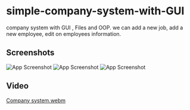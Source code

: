 
# simple-company-system-with-GUI

company system with GUI , Files and OOP. we can add a new job, add a new employee, edit on employees information.


## Screenshots

![App Screenshot](https://user-images.githubusercontent.com/74399214/206258750-eed0647e-6333-4f5b-82af-9a0349ae58b5.jpg)
![App Screenshot](https://user-images.githubusercontent.com/74399214/206259409-03e76350-9d44-4270-b0cf-a2279e62636e.jpg)
![App Screenshot](https://user-images.githubusercontent.com/74399214/206259626-31663f9f-ad08-4e66-a4d4-ea589caffcb2.jpg)




## Video

[Company system.webm](https://user-images.githubusercontent.com/74399214/206260091-ce8b7e50-42d5-4d98-ad48-d1c4c23e5145.webm)
